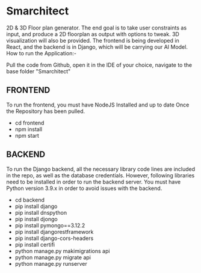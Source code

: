 


# Smarchitect
2D & 3D Floor plan generator. The end goal is to take user constraints as input, and produce a 2D floorplan as output with options to tweak. 3D visualization will also be provided. The frontend is being developed in React, and the backend is in Django, which will be carrying our AI Model.
How to run the Application:-

Pull the code from Github, open it in the IDE of your choice, navigate to the base folder "Smarchitect"


## FRONTEND
To run the frontend, you must have NodeJS Installed and up to date
Once the Repository has been pulled.
* cd frontend
* npm install
* npm start


## BACKEND
To run the Django backend, all the necessary library code lines are included in the repo, as well as the database credentials. However, following libraries need to be installed in order to run the backend server. You must have Python version 3.9.x in order to avoid issues with the backend.
* cd backend
* pip install django
* pip install dnspython
* pip install djongo
* pip install pymongo==3.12.2
* pip install djangorestframework
* pip install django-cors-headers
* pip install certifi
* python manage.py makimigrations api
* python manage.py migrate api
* python manage.py runserver

